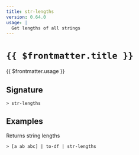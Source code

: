 ```yaml
---
title: str-lengths
version: 0.64.0
usage: |
  Get lengths of all strings
---
```


# <code>{{ $frontmatter.title }}</code>

<div style='white-space: pre-wrap;'>{{ $frontmatter.usage }}</div>

## Signature

```> str-lengths ```

## Examples

Returns string lengths
```shell
> [a ab abc] | to-df | str-lengths
```
